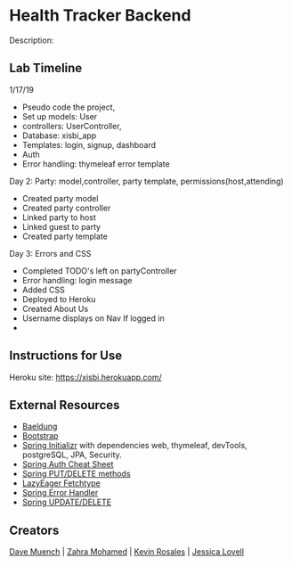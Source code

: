 # Health Tracker Backend

Description:

## Lab Timeline
1/17/19
* Pseudo code the project,
* Set up models: User
* controllers: UserController,
* Database: xisbi_app
* Templates: login, signup, dashboard
* Auth
* Error handling: thymeleaf error template

Day 2: Party: model,controller, party template, permissions(host,attending)
* Created party model
* Created party controller
* Linked party to host
* Linked guest to party
* Created party template

Day 3: Errors and CSS
* Completed TODO's left on partyController
* Error handling: login message
* Added CSS
* Deployed to Heroku
* Created About Us
* Username displays on Nav If logged in
*


## Instructions for Use
Heroku site: https://xisbi.herokuapp.com/

## External Resources
* [Baeldung](https://www.baeldung.com/)
* [Bootstrap](https://getbootstrap.com/docs/4.2/components/forms/)
* [Spring Initializr](https://start.spring.io/) with dependencies web, thymeleaf, devTools, postgreSQL, JPA, Security.
* [Spring Auth Cheat Sheet](https://github.com/codefellows/seattle-java-401d2/blob/master/SpringAuthCheatSheet.md)
* [Spring PUT/DELETE methods](https://stackoverflow.com/questions/24256051/delete-or-put-methods-in-thymeleaf)
* [LazyEager Fetchtype](https://stackoverflow.com/questions/2990799/difference-between-fetchtype-lazy-and-eager-in-java-persistence-api)
* [Spring Error Handler](https://www.baeldung.com/exception-handling-for-rest-with-spring)
* [Spring UPDATE/DELETE](http://www.springboottutorial.com/spring-boot-crud-rest-service-with-jpa-hibernate)


## Creators
[Dave Muench](https://github.com/RazorWire13) | [Zahra Mohamed](https://github.com/zahram1087) | [Kevin Rosales](https://github.com/Kevinrosales) | [Jessica Lovell](https://github.com/JessLovell)
